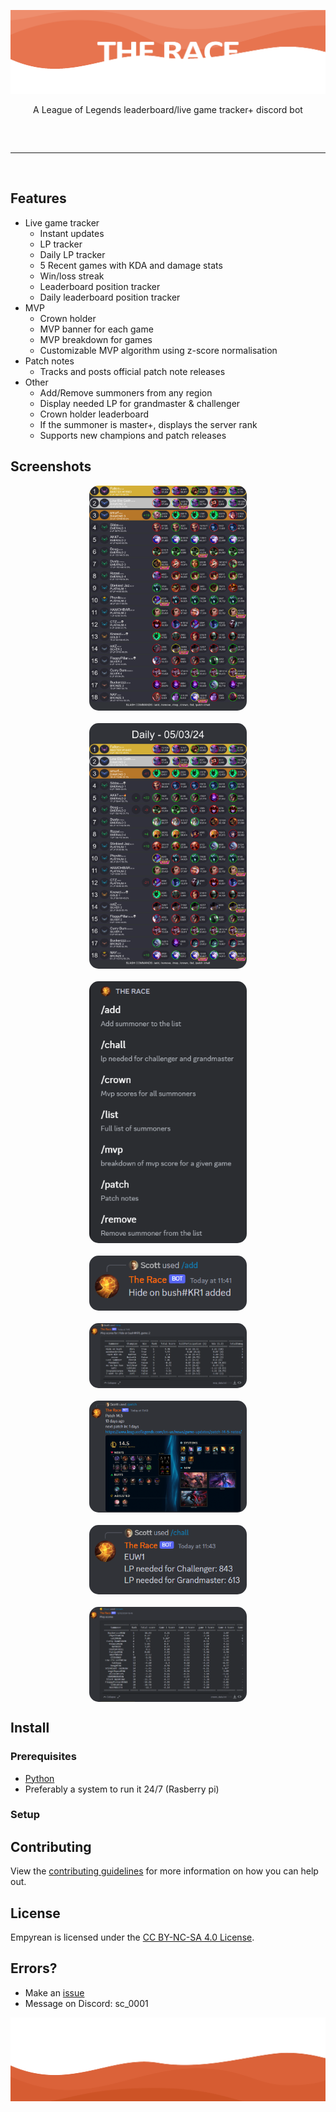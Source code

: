 ![Image](/img/banner.png)

<div align="center">
    A League of Legends leaderboard/live game tracker+ discord bot
</div>
<hr style="border-radius: 2%; margin-top: 60px; margin-bottom: 60px;" noshade="" size="20" width="100%">

## Features
-   Live game tracker
    -   Instant updates
    -   LP tracker
    -   Daily LP tracker
    -   5 Recent games with KDA and damage stats
    -   Win/loss streak
    -   Leaderboard position tracker
    -   Daily leaderboard position tracker
-   MVP
    -   Crown holder
    -   MVP banner for each game
    -   MVP breakdown for games
    -   Customizable MVP algorithm using z-score normalisation
-   Patch notes
    -   Tracks and posts official patch note releases
-   Other
    -   Add/Remove summoners from any region
    -   Display needed LP for grandmaster & challenger
    -   Crown holder leaderboard
    -   If the summoner is master+, displays the server rank
    -   Supports new champions and patch releases 
## Screenshots
<div align="center">
    <img style="border-radius: 15px; display: block; margin-left: auto; margin-right: auto; margin-bottom:20px;" width="50%" src="img/Rank_list1.png"></img>
    <img style="border-radius: 15px; display: block; margin-left: auto; margin-right: auto; margin-bottom:20px;" width="50%" src="img/Daily_Rank_list1.png"></img>
    <img style="border-radius: 15px; display: block; margin-left: auto; margin-right: auto; margin-bottom:20px;" width="50%" src="img/Screenshot_1.png"></img>
    <img style="border-radius: 15px; display: block; margin-left: auto; margin-right: auto; margin-bottom:20px;" width="50%" src="img/Screenshot_2.png"></img>
    <img style="border-radius: 15px; display: block; margin-left: auto; margin-right: auto; margin-bottom:20px;" width="50%" src="img/Screenshot_3.png"></img>
    <img style="border-radius: 15px; display: block; margin-left: auto; margin-right: auto; margin-bottom:20px;" width="50%" src="img/Screenshot_4.png"></img>
    <img style="border-radius: 15px; display: block; margin-left: auto; margin-right: auto; margin-bottom:20px;" width="50%" src="img/Screenshot_5.png"></img>
    <img style="border-radius: 15px; display: block; margin-left: auto; margin-right: auto; margin-bottom:20px;" width="50%" src="img/Screenshot_6.png"></img>
</div>

## Install

### Prerequisites
-   [Python](https://www.python.org/downloads/release/python-3102/)
-   Preferably a system to run it 24/7 (Rasberry pi)

### Setup

## Contributing

View the [contributing guidelines](CONTRIBUTING.md) for more information on how you can help out.

## License

Empyrean is licensed under the <a href="https://creativecommons.org/licenses/by-nc-sa/4.0/deed.en">CC BY-NC-SA 4.0 License</a>.

## Errors?

-   Make an [issue](https://github.com/ScottFal/The-Race/issues)
-   Message on Discord: sc_0001


![Image](/img/footer.png)
